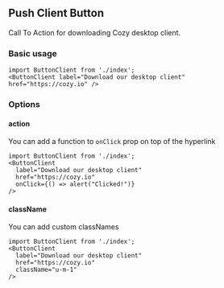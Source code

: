 ## Push Client Button
Call To Action for downloading Cozy desktop client.

### Basic usage

```
import ButtonClient from './index';
<ButtonClient label="Download our desktop client" href="https://cozy.io" />
```

### Options
#### action
You can add a function to `onClick` prop on top of the hyperlink
```
import ButtonClient from './index';
<ButtonClient
  label="Download our desktop client"
  href="https://cozy.io"
  onClick={() => alert("Clicked!")}
/>
```

#### className
You can add custom classNames
```
import ButtonClient from './index';
<ButtonClient
  label="Download our desktop client"
  href="https://cozy.io"
  className="u-m-1"
/>
```
